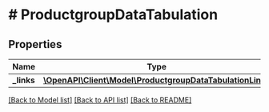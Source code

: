 # # ProductgroupDataTabulation

## Properties

Name | Type | Description | Notes
------------ | ------------- | ------------- | -------------
**_links** | [**\OpenAPI\Client\Model\ProductgroupDataTabulationLinks**](ProductgroupDataTabulationLinks.md) |  | [optional]

[[Back to Model list]](../../README.md#models) [[Back to API list]](../../README.md#endpoints) [[Back to README]](../../README.md)
